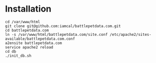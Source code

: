 # Installation

	cd /var/www/html
	git clone git@github.com:iamcal/battlepetdata.com.git
	cd battlepetdata.com
	ln -s /var/www/html/battlepetdata.com/site.conf /etc/apache2/sites-available/battlepetdata.com.conf
	a2ensite battlepetdata.com
	service apache2 reload
	cd db
	./init_db.sh


